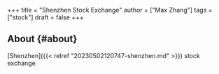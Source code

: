 +++
title = "Shenzhen Stock Exchange"
author = ["Max Zhang"]
tags = ["stock"]
draft = false
+++

## About {#about}

[Shenzhen]({{< relref "20230502120747-shenzhen.md" >}}) stock exchange

